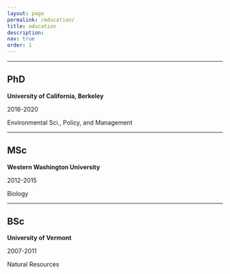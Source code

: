 ```yaml
---
layout: page
permalink: /education/
title: education
description:
nav: true
order: 1
---
```

---
## PhD

**University of California, Berkeley**
	
2016-2020 	

Environmental Sci., Policy, and Management



---

## MSc

**Western Washington University**

2012-2015 	 	

Biology

---

## BSc

**University of Vermont**	 	 	

2007-2011 		

Natural Resources
